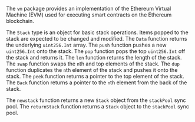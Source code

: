 The `vm` package provides an implementation of the Ethereum Virtual Machine (EVM) used for executing smart contracts on the Ethereum blockchain.

The `Stack` type is an object for basic stack operations. Items popped to the stack are expected to be changed and modified. The `Data` function returns the underlying `uint256.Int` array. The `push` function pushes a new `uint256.Int` onto the stack. The `pop` function pops the top `uint256.Int` off the stack and returns it. The `len` function returns the length of the stack. The `swap` function swaps the `n`th and top elements of the stack. The `dup` function duplicates the `n`th element of the stack and pushes it onto the stack. The `peek` function returns a pointer to the top element of the stack. The `Back` function returns a pointer to the `n`th element from the back of the stack.

The `newstack` function returns a new `Stack` object from the `stackPool` sync pool. The `returnStack` function returns a `Stack` object to the `stackPool` sync pool.